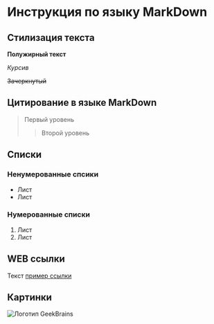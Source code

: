 # Инструкция по языку MarkDown

## Стилизация текста

**Полужирный текст**

*Курсив*

~~Зачеркнутый~~

## Цитирование в языке MarkDown
> Первый уровень
>> Второй уровень

## Списки
### Ненумерованные спсики

* Лист
* Лист

### Нумерованные списки

1. Лист
2. Лист

## WEB ссылки
Текст [пример ссылки](http.example.com "Всплывающая подсказка")

## Картинки
![Логотип GeekBrains](https://upload.wikimedia.org/wikipedia/ru/4/48/Geekbrains_logo.svg "GB logo")
